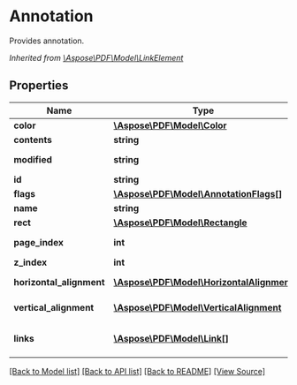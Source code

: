 ﻿# Annotation
Provides annotation.

*Inherited from [\Aspose\PDF\Model\LinkElement](LinkElement.md)*
## Properties
Name | Type | Description | Notes
------------ | ------------- | ------------- | -------------
**color** | [**\Aspose\PDF\Model\Color**](Color.md) | Color of the annotation. | [optional]
**contents** | **string** | Get the annotation content. | [optional]
**modified** | **string** | The date and time when the annotation was last modified. | [optional]
**id** | **string** | Gets ID of the annotation. | [optional]
**flags** | [**\Aspose\PDF\Model\AnnotationFlags[]**](AnnotationFlags.md) | Gets Flags of the annotation. | [optional]
**name** | **string** | Gets Name of the annotation. | [optional]
**rect** | [**\Aspose\PDF\Model\Rectangle**](Rectangle.md) | Gets Rect of the annotation. | [optional]
**page_index** | **int** | Gets PageIndex of the annotation. | [optional]
**z_index** | **int** | Gets ZIndex of the annotation. | [optional]
**horizontal_alignment** | [**\Aspose\PDF\Model\HorizontalAlignment**](HorizontalAlignment.md) | Gets HorizontalAlignment of the annotation. | [optional]
**vertical_alignment** | [**\Aspose\PDF\Model\VerticalAlignment**](VerticalAlignment.md) | Gets VerticalAlignment of the annotation. | [optional]
**links** | [**\Aspose\PDF\Model\Link[]**](Link.md) | Link to the document.<br />*Inherited from [\Aspose\PDF\Model\LinkElement](LinkElement.md)* | [optional]

[[Back to Model list]](../README.md#documentation-for-models) [[Back to API list]](../README.md#documentation-for-api-endpoints) [[Back to README]](../README.md) [[View Source]](../src/Aspose/PDF/Model/Annotation.php)

